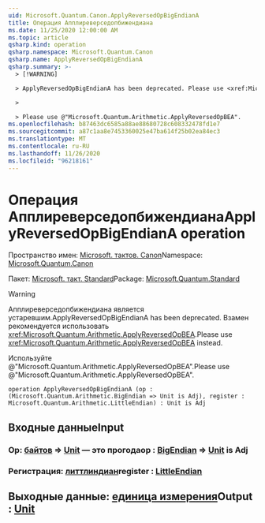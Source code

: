 ```yaml
---
uid: Microsoft.Quantum.Canon.ApplyReversedOpBigEndianA
title: Операция Апплиреверседопбижендиана
ms.date: 11/25/2020 12:00:00 AM
ms.topic: article
qsharp.kind: operation
qsharp.namespace: Microsoft.Quantum.Canon
qsharp.name: ApplyReversedOpBigEndianA
qsharp.summary: >-
  > [!WARNING]

  > ApplyReversedOpBigEndianA has been deprecated. Please use <xref:Microsoft.Quantum.Arithmetic.ApplyReversedOpBEA> instead.

  >

  > Please use @"Microsoft.Quantum.Arithmetic.ApplyReversedOpBEA".
ms.openlocfilehash: b87463dc6585a88ae88680728c608332478fd1e7
ms.sourcegitcommit: a87c1aa8e7453360025e47ba614f25b02ea84ec3
ms.translationtype: MT
ms.contentlocale: ru-RU
ms.lasthandoff: 11/26/2020
ms.locfileid: "96218161"
---
```

# <a name="applyreversedopbigendiana-operation"></a><span data-ttu-id="d9f3f-102">Операция Апплиреверседопбижендиана</span><span class="sxs-lookup"><span data-stu-id="d9f3f-102">ApplyReversedOpBigEndianA operation</span></span>

<span data-ttu-id="d9f3f-103">Пространство имен: [Microsoft. тактов. Canon](xref:Microsoft.Quantum.Canon)</span><span class="sxs-lookup"><span data-stu-id="d9f3f-103">Namespace: [Microsoft.Quantum.Canon](xref:Microsoft.Quantum.Canon)</span></span>

<span data-ttu-id="d9f3f-104">Пакет: [Microsoft. такт. Standard](https://nuget.org/packages/Microsoft.Quantum.Standard)</span><span class="sxs-lookup"><span data-stu-id="d9f3f-104">Package: [Microsoft.Quantum.Standard](https://nuget.org/packages/Microsoft.Quantum.Standard)</span></span>


> [!WARNING]
> <span data-ttu-id="d9f3f-105">Апплиреверседопбижендиана является устаревшим.</span><span class="sxs-lookup"><span data-stu-id="d9f3f-105">ApplyReversedOpBigEndianA has been deprecated.</span></span> <span data-ttu-id="d9f3f-106">Взамен рекомендуется использовать <xref:Microsoft.Quantum.Arithmetic.ApplyReversedOpBEA>.</span><span class="sxs-lookup"><span data-stu-id="d9f3f-106">Please use <xref:Microsoft.Quantum.Arithmetic.ApplyReversedOpBEA> instead.</span></span>
>
> <span data-ttu-id="d9f3f-107">Используйте @"Microsoft.Quantum.Arithmetic.ApplyReversedOpBEA".</span><span class="sxs-lookup"><span data-stu-id="d9f3f-107">Please use @"Microsoft.Quantum.Arithmetic.ApplyReversedOpBEA".</span></span>



```qsharp
operation ApplyReversedOpBigEndianA (op : (Microsoft.Quantum.Arithmetic.BigEndian => Unit is Adj), register : Microsoft.Quantum.Arithmetic.LittleEndian) : Unit is Adj
```


## <a name="input"></a><span data-ttu-id="d9f3f-108">Входные данные</span><span class="sxs-lookup"><span data-stu-id="d9f3f-108">Input</span></span>

### <a name="op--bigendian--unit--is-adj"></a><span data-ttu-id="d9f3f-109">Op: [байтов](xref:Microsoft.Quantum.Arithmetic.BigEndian) => [Unit](xref:microsoft.quantum.lang-ref.unit)  — это прогода</span><span class="sxs-lookup"><span data-stu-id="d9f3f-109">op : [BigEndian](xref:Microsoft.Quantum.Arithmetic.BigEndian) => [Unit](xref:microsoft.quantum.lang-ref.unit)  is Adj</span></span>




### <a name="register--littleendian"></a><span data-ttu-id="d9f3f-110">Регистрация: [литтлиндиан](xref:Microsoft.Quantum.Arithmetic.LittleEndian)</span><span class="sxs-lookup"><span data-stu-id="d9f3f-110">register : [LittleEndian](xref:Microsoft.Quantum.Arithmetic.LittleEndian)</span></span>





## <a name="output--unit"></a><span data-ttu-id="d9f3f-111">Выходные данные: [единица измерения](xref:microsoft.quantum.lang-ref.unit)</span><span class="sxs-lookup"><span data-stu-id="d9f3f-111">Output : [Unit](xref:microsoft.quantum.lang-ref.unit)</span></span>


